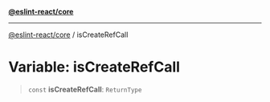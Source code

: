 [**@eslint-react/core**](../README.md)

***

[@eslint-react/core](../README.md) / isCreateRefCall

# Variable: isCreateRefCall

> `const` **isCreateRefCall**: `ReturnType`
